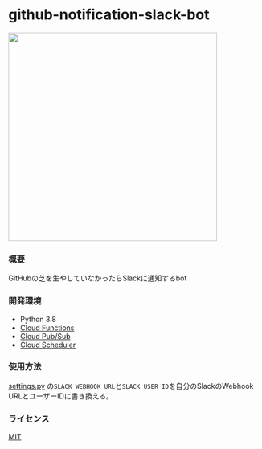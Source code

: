 # github-notification-slack-bot

<img width="415" src="https://user-images.githubusercontent.com/46714670/106553550-eea32d00-655c-11eb-9d6f-149bbd28a15d.png">

### 概要

GitHubの芝を生やしていなかったらSlackに通知するbot

### 開発環境

* Python 3.8
* [Cloud Functions](https://cloud.google.com/functions?hl=ja)
* [Cloud Pub/Sub](https://cloud.google.com/pubsub?hl=ja)
* [Cloud Scheduler](https://cloud.google.com/scheduler?hl=ja)

### 使用方法
[settings.py](https://github.com/NekoSarada1101/github-notification-slack-bot/blob/main/settings.py)
の`SLACK_WEBHOOK_URL`と`SLACK_USER_ID`を自分のSlackのWebhook URLとユーザーIDに書き換える。

### ライセンス

[MIT](https://github.com/NekoSarada1101/github-notification-slack-bot/blob/main/LICENSE)
